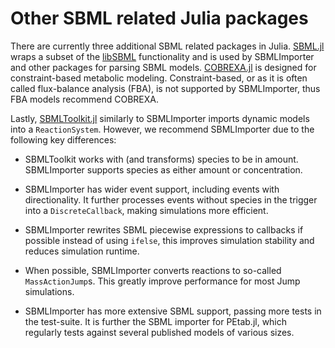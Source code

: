 # Other SBML related Julia packages

There are currently three additional SBML related packages in Julia. [SBML.jl](https://github.com/LCSB-BioCore/SBML.jl) wraps a subset of the [libSBML](https://sbml.org/software/libsbml/) functionality and is used by SBMLImporter and other packages for parsing SBML models. [COBREXA.jl](https://github.com/COBREXA/COBREXA.jl) is designed for constraint-based metabolic modeling. Constraint-based, or as it is often called flux-balance analysis (FBA), is not supported by SBMLImporter, thus FBA models recommend COBREXA.

Lastly, [SBMLToolkit.jl](https://github.com/SciML/SBMLToolkit.jl) similarly to SBMLImporter imports dynamic models into a `ReactionSystem`. However, we recommend SBMLImporter due to the following key differences:

* SBMLToolkit works with (and transforms) species to be in amount. SBMLImporter supports species as either amount or concentration.

* SBMLImporter has wider event support, including events with directionality. It further processes events without species in the trigger into a `DiscreteCallback`, making simulations more efficient.

* SBMLImporter rewrites SBML piecewise expressions to callbacks if possible instead of using `ifelse`, this improves simulation stability and reduces simulation runtime.
  
* When possible, SBMLImporter converts reactions to so-called `MassActionJump`s. This greatly improve performance for most Jump simulations.

* SBMLImporter has more extensive SBML support, passing more tests in the test-suite. It is further the SBML importer for PEtab.jl, which regularly tests against several published models of various sizes.
